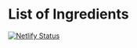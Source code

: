 # List of Ingredients

[![Netlify Status](https://api.netlify.com/api/v1/badges/06312599-f45e-452c-8ebf-94d79a051885/deploy-status)](https://app.netlify.com/sites/list-of-ingredients/deploys)
